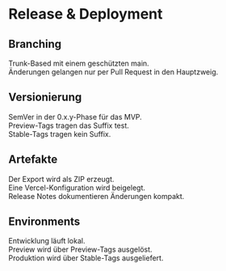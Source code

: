 [//]: # (08 – Release & Deployment)
[//]: # (Zweck: Reproduzierbarer Auslieferungsprozess.)
[//]: # (Inhalt: Branching, Versionierung, Artefakte, Environments.)
[//]: # (Done: Stabiler Weg von Code zu Release.)

# Release & Deployment

## Branching
Trunk-Based mit einem geschützten main.  
Änderungen gelangen nur per Pull Request in den Hauptzweig.

## Versionierung
SemVer in der 0.x.y-Phase für das MVP.  
Preview-Tags tragen das Suffix test.  
Stable-Tags tragen kein Suffix.

## Artefakte
Der Export wird als ZIP erzeugt.  
Eine Vercel-Konfiguration wird beigelegt.  
Release Notes dokumentieren Änderungen kompakt.

## Environments
Entwicklung läuft lokal.  
Preview wird über Preview-Tags ausgelöst.  
Produktion wird über Stable-Tags ausgeliefert.  
